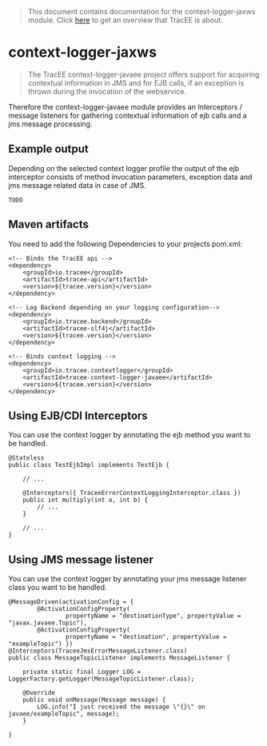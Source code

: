 > This document contains documentation for the context-logger-jaxws module. Click [here](/README.md) to get an overview that TracEE is about.

# context-logger-jaxws

> The TracEE context-logger-javaee project offers support for acquiring contextual information in JMS and for EJB calls, if an exception is thrown during the invocation of the webservice. 


Therefore the context-logger-javaee module provides an Interceptors / message listeners for gathering contextual information of ejb calls and a jms message processing.


## Example output
Depending on the selected context logger profile the output of the ejb interceptor consists of method invocation parameters, exception data and jms message related data in case of JMS.

    TODO



## Maven artifacts
You need to add the following Dependencies to your projects pom.xml:
   
    <!-- Binds the TracEE api -->
    <dependency>
        <groupId>io.tracee</groupId>
        <artifactId>tracee-api</artifactId>
        <version>${tracee.version}</version>
    </dependency>
    
    <!-- Log Backend depending on your logging configuration-->
    <dependency>
        <groupId>io.tracee.backend</groupId>
        <artifactId>tracee-slf4j</artifactId>
        <version>${tracee.version}</version>
    </dependency>
        
    <!-- Binds context logging -->
    <dependency>
        <groupId>io.tracee.contextlogger</groupId>
        <artifactId>tracee-context-logger-javaee</artifactId>
        <version>${tracee.version}</version>
    </dependency>        
                 


## Using EJB/CDI Interceptors 

You can use the context logger by annotating the ejb method you want to be handled.

    @Stateless
    public class TestEjbImpl implements TestEjb {
    
        // ...
    
        @Interceptors({ TraceeErrorContextLoggingInterceptor.class })
        public int multiply(int a, int b) {
            // ...
        }
        
        // ...
    }



## Using JMS message listener

You can use the context logger by annotating your jms message listener class you want to be handled.

    @MessageDriven(activationConfig = {
    		@ActivationConfigProperty(
    				propertyName = "destinationType", propertyValue = "javax.javaee.Topic"),
    		@ActivationConfigProperty(
    				propertyName = "destination", propertyValue = "exampleTopic") })
    @Interceptors(TraceeJmsErrorMessageListener.class)
    public class MessageTopicListener implements MessageListener {
    
    	private static final Logger LOG = LoggerFactory.getLogger(MessageTopicListener.class);
    
    	@Override
    	public void onMessage(Message message) {
    		LOG.info("I just received the message \"{}\" on javaee/exampleTopic", message);
    	}
    
    }


